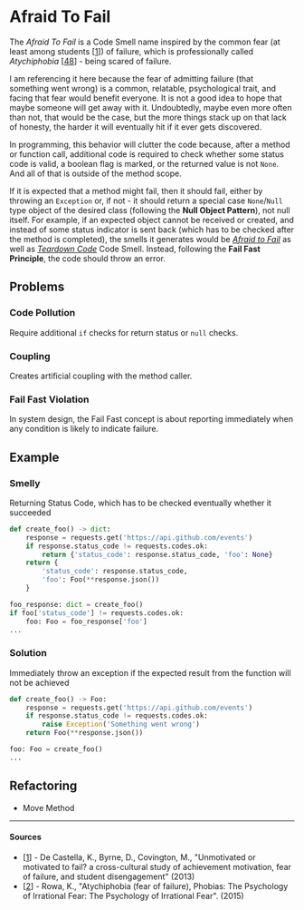 # Afraid To Fail

The _Afraid To Fail_ is a Code Smell name inspired by the common fear (at least among students [[1](#sources)]) of failure, which is professionally called _Atychiphobia_ [[48](#sources)] - being scared of failure.

I am referencing it here because the fear of admitting failure (that something went wrong) is a common, relatable, psychological trait, and facing that fear would benefit everyone. It is not a good idea to hope that maybe someone will get away with it. Undoubtedly, maybe even more often than not, that would be the case, but the more things stack up on that lack of honesty, the harder it will eventually hit if it ever gets discovered.

In programming, this behavior will clutter the code because, after a method or function call, additional code is required to check whether some status code is valid, a boolean flag is marked, or the returned value is not `None`. And all of that is outside of the method scope.

If it is expected that a method might fail, then it should fail, either by throwing an `Exception` or, if not - it should return a special case `None`/`Null` type object of the desired class (following the **Null Object Pattern**), not null itself. For example, if an expected object cannot be received or created, and instead of some status indicator is sent back (which has to be checked after the method is completed), the smells it generates would be [_Afraid to Fail_](Afraid%20to%20Fail) as well as [_Teardown Code_](Required%20Setup%20or%20Teardown%20Code) Code Smell. Instead, following the **Fail Fast Principle**, the code should throw an error.

## Problems

### Code Pollution

Require additional `if` checks for return status or `null` checks.

### Coupling

Creates artificial coupling with the method caller.

### Fail Fast Violation

In system design, the Fail Fast concept is about reporting immediately when any condition is likely to indicate failure.

## Example



### Smelly

Returning Status Code, which has to be checked eventually whether it succeeded

```py
def create_foo() -> dict:
    response = requests.get('https://api.github.com/events')
    if response.status_code != requests.codes.ok:
        return {'status_code': response.status_code, 'foo': None}
    return {
        'status_code': response.status_code,
        'foo': Foo(**response.json())
    }

foo_response: dict = create_foo()
if foo['status_code'] != requests.codes.ok:
    foo: Foo = foo_response['foo']
...
```

### Solution

Immediately throw an exception if the expected result from the function will not be achieved

```py
def create_foo() -> Foo:
    response = requests.get('https://api.github.com/events')
    if response.status_code != requests.codes.ok:
        raise Exception('Something went wrong')
    return Foo(**response.json())

foo: Foo = create_foo()
...
```



## Refactoring

- Move Method

---

#### Sources

- [[1](#sources)] - De Castella, K., Byrne, D., Covington, M., "Unmotivated or motivated to fail? a cross-cultural study of achievement motivation, fear of failure, and student disengagement" (2013)
- [[2](#sources)] - Rowa, K., "Atychiphobia (fear of failure), Phobias: The Psychology of Irrational Fear: The Psychology of Irrational Fear". (2015)

